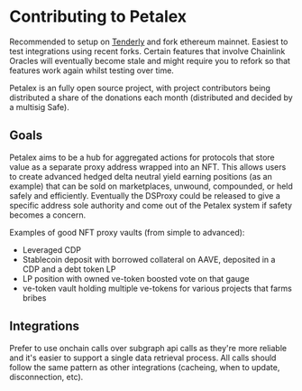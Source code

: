 # Contributing to Petalex

Recommended to setup on [Tenderly](https://dashboard.tenderly.co) and fork ethereum mainnet. Easiest to test integrations using recent forks. Certain features that involve Chainlink Oracles will eventually become stale and might require you to refork so that features work again whilst testing over time.

Petalex is an fully open source project, with project contributors being distributed a share of the donations each month (distributed and decided by a multisig Safe).

## Goals

Petalex aims to be a hub for aggregated actions for protocols that store value as a separate proxy address wrapped into an NFT. This allows users to create advanced hedged delta neutral yield earning positions (as an example) that can be sold on marketplaces, unwound, compounded, or held safely and efficiently. Eventually the DSProxy could be released to give a specific address sole authority and come out of the Petalex system if safety becomes a concern.

Examples of good NFT proxy vaults (from simple to advanced):

* Leveraged CDP
* Stablecoin deposit with borrowed collateral on AAVE, deposited in a CDP and a debt token LP
* LP position with owned ve-token boosted vote on that gauge
* ve-token vault holding multiple ve-tokens for various projects that farms bribes

## Integrations

Prefer to use onchain calls over subgraph api calls as they're more reliable and it's easier to support a single data retrieval process. All calls should follow the same pattern as other integrations (cacheing, when to update, disconnection, etc).